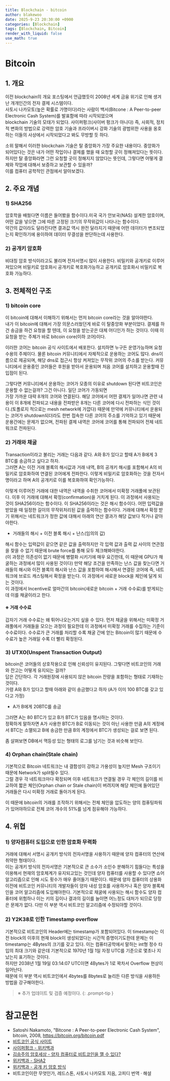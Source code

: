 ```yaml
---
title: Blockchain - bitcoin
author: blakewoo
date: 2025-9-23 20:30:00 +0900
categories: [Blockchain]
tags: [Blockchain, Bitcoin] 
render_with_liquid: false
use_math: true
---
```


# Bitcoin
## 1. 개요
이전 blockchain의 개요 포스팅에서 언급했듯이 2008년 세계 금융 위기로 인해 생겨난 개개인간의 전자 결제 시스템이다.   
사토시 나카모토(높은 확률로 가명이다)라는 사람이 백서(Bitcone : A Peer-to-peer Electronic Cash System)를 발표함에 따라 시작되었으며   
blockchain 기술의 모태가 되었다. 사이퍼펑크(사이버 펑크가 아니다) 즉, 사회적, 정치적 변화의 방법으로 강력한 암호 기술과 프라이버시 강화
기술의 광범위한 사용을 옹호하는 이들의 사상에서 시작되었다고 봐도 무방할 듯 하다.

소위 말해서 이러한 blockchain 기술은 탈 중앙화가 가장 주요한 내용이다. 중앙화가 되어있다는 것은 내가 어떤 작업이나 결제를 했을 때 요청할 곳이
정해져있다는 뜻이다. 하지만 탈 중앙화라면 그런 요청할 곳이 정해지지 않았다는 뜻인데, 그렇다면 어떻게 결제와 작업에 대해서 보증하고 보관할 수 있을까?   
이를 컴퓨터 공학적인 관점에서 알아보겠다.

## 2. 주요 개념
### 1) SHA256
암호학을 배웠다면 이름은 들어봤을 함수이다.미국 국가 안보국(NAS) 설계한 암호이며, 어떤 값을 넣으면 그에 따른 고정된 크기의 무작위값이 나타나는 함수이다.   
약간의 값이라도 달라진다면 결과값 역시 완전 달라지기 때문에 어떤 데이터가 변조되었는지 확인하기에 용이하여 데이터 무결성을 판단하는데 사용한다.

### 2) 공개키 암호화
비대칭 암호 방식이라고도 불리며 전자서명시 많이 사용한다. 비밀키와 공개키로 이루어져있으며 비밀키로 암호화시 공개키로 복호화가능하고
공개키로 암호화시 비밀키로 복호화 가능하다.

## 3. 전체적인 구조
### 1) bitcoin core
이 bitcoin에 대해서 이해하기 위해서는 먼저 bitcoin core라는 것을 알아야한다.   
내가 이 bitcoin에 대해서 가장 의문스러웠던게 바로 이 탈중앙화 부분이었다.
결제를 하건 송금을 하건 요청을 할 텐데, 이 요청을 받는곳은 대체 어디인가 하는 것이다.
이때 이 요청을 받는 주체가 바로 bitcoin core(이하 코어)이다.   

이러한 코어는 bitcoin 공식 사이트에서 배포한다. 설치하면 누구든 운영가능하며 요청 수용의 주체이다. 물론 bitcoin 커뮤니티에서 자체적으로
운용하는 코어도 많다. dns이름으로 제공되며, 해당 dns로 접근시 항상 켜져있는 무작위 코어의 주소를 받는다.
커뮤니티에서 운용중인 코어들은 후원을 받아서 운용되며 처음 코어를 설치하고 운용할때 진입점이 된다.

그렇다면 커뮤니티에서 운용하는 코어가 모종의 이유로 shutdown 된다면 비트코인은 운용할 수 없는걸까? 그건 아니다. 일단 코어가 가동되면   
가장 가까운 대략 8개의 코어와 연결된다. 해당 코어에서 어떤 결제가 일어나면 관련 내용이 이 8개에 전파되고 내용을 전파받은 8개는 다른 코어에
다시 전파하는 식인 것이다.(토폴로지 적으로는 mesh network에 가깝다)
때문에 만약에 커뮤니티에서 운용되는 코어가 shutdown되더라도 한번 접속한 다른 코어의 주소를 기억하고 있기 때문에
운용간에는 문제가 없으며, 전파된 결제 내역은 코어에 코어를 통해 전파되어 전체 네트워크로 전파된다.

### 2) 거래와 채굴
Transaction이라고 불리는 거래는 다음과 같다. A와 B가 있다고 할때 A가 B에게 3 BTC를 송금하고 싶다고 하자.   
그러면 A는 이전 거래 블록의 해시값과 거래 내역, B의 공개키 해시를 포함해서 A의 비밀키로 암호화하여 연결된 코어에게 전파한다.
이렇게 비밀키로 암호화하는 것을 전자서명이라고 하며 A의 공개키로 이를 복호화하여 확인가능하다.

이렇게 이루어진 거래에 대한 내역은 내역을 수취한 코어에서 미확정 거래풀에 보관된다. 이후 이 거래에 대해서 확정(confirmation)을 거치게 된다.
이 과정에서 사용되는 것이 SHA256이라는 함수이다. 이 SHA256이라는 것은 해시 함수이다. 어떤 입력값을 받았을 때 일정한 길이의 무작위처리된
값을 출력하는 함수이다. 거래에 대해서 확정 받기 위해서는 네트워크가 정한 값에 대해서 아래의 연산 결과가 해당 값보다 작거나 같아야한다.

- 거래들의 해시 + 이전 블록 해시 + 난스(임의의 값)

해시 함수는 입력값이 같으면 같은 값을 출력하지만 각 입력 값과 출력 값 사이의 연관점을 찾을 수 없기 때문에 brute force를 통해 모두 체크해봐야한다.   
(이 과정은 의존성이 없기 때문에 병렬화 시키기에 매우 요긴한데, 이 때문에 GPU가 채굴하는 과정에서 많이 사용된 것이다)
만약 해당 조건을 만족하는 난스 값을 찾는다면 거래들의 해시와 이전 블록의 해시와 난스 값을 포함하여 해시해서 연결된 코어에 즉, 네트워크에 브로드 캐스팅해서
확정을 받는다. 이 과정에서 새로운 block을 체인에 달게 되는 것이다.   
이 과정에서 Incentive로 얼마간의 bitcoin(새로운 bitcoin + 거래 수수료)를 받게되는데 이를 채굴이라고 한다. 

#### ※ 거래 수수료
갑자기 거래 수수료는 왜 튀어나오는거지 싶을 수 있다. 먼저 채굴을 위해서는 미확정 거래풀에서 거래들을 모으는 과정이 필요한데
이 과정에서 미확정 거래를 수집하는 기준이 수수료이다. 수수료가 큰 거래를 처리할 수록 채굴 간에 얻는 Bitcoin이 많기 때문에
수수료가 높은 거래일 수록 더 빨리 확정된다.

### 3) UTXO(Unspent Transaction Output)
bitcoin은 코어들의 상호작용으로 인해 신뢰성이 유지된다. 그렇다면 비트코인의 거래와 잔고는 어떻게 유지되는 걸까?   
답은 간단하다. 각 거래원장에 사용되지 않은 bitcoin 잔량을 포함하는 형태로 기재하는 것이다.    
가령 A와 B가 있다고 할때 아래와 같이 송금했다고 하자 (A가 이미 100 BTC를 갖고 있다고 가정)

- A가 B에게 20BTC를 송금

그러면 A는 80 BTC가 있고 B가 BTC가 있음을 명시하는 것이다.   
정확하게 말하자면 A가 사용한 BTC가 B로 이동되는 것이 아닌 사용한 만큼 A의 계정에서 BTC는 소멸되고 B에 송금한 만큼
B의 계정에서 BTC가 생성되는 걸로 보면 된다.

좀 살펴보면 DB에서 멱등성 있는 형태의 로그를 남기는 것과 비슷해 보인다.

### 4) Orphan chain(Stale chain)
기본적으로 Bitcoin 네트워크는 내 결함성이 강하고 가용성이 높지만 Mesh 구조이기 때문에 Network가 split될수 있다.   
그럴 경우 각 네트워크마다 확정되며 이후 네트워크가 연결될 경우 각 체인의 길이를 비교하여 짧은 체인(Orphan chain or Stale chain)이 버려지며 해당 체인에 들어있던
거래들은 다시 미확정 거래로 돌아가게 된다.

이 때문에 bitcoin의 거래를 조작하기 위해서는 전체 체인을 압도하는 양의 컴퓨팅파워가 있어야하므로 전체 코어 개수의 51%를 넘게 점유해야 가능하다.

## 4. 위협
### 1) 양자컴퓨터 도입으로 인한 암호화 무력화
거래에 대해서 서명시 공개키 방식의 전자서명을 사용하기 때문에 양자 컴퓨터의 연산에 취약한 형태이다.   
이는 공개키 방식의 전자서명은 기본적으로 큰 소수가 소인수 분해하기 힘들다는 특성을 이용해서 현재의 암호체계가 유지되고있는 것인데
양자 컴퓨터를 사용할 수 있다면 쇼어 알고리즘으로 인해 시도 횟수가 매우 줄어들기 때문이다.
때문에 양자 컴퓨터의 상용화 이전에 비트코인 커뮤니티의 개발자들이 양자 내성 암호를 사용하거나 혹은 양자 블록체인을 코어 알고리즘에 도입해야한다.
기본적으로 채굴에 사용되는 해시 함수도 양자 컴퓨터에 위험하나 이는 키의 길이나 결과의 길이를 늘이면 어느정도 대처가 되므로 당장은 문제가 없다.
다만 이 부분 역시 비트코인 알고리즘에 수정되야할 것이다.

### 2) Y2K38로 인한 Timestamp overflow
기본적으로 비트코인의 Header에는 timestamp가 포함되어있다. 이 timestamp는 이전 block의 이후의 현재 block이 생성되었다는 시간적 증명이기도한데
문제는 이 timestamp는 4Bytes의 크기를 갖고 있다. 이는 컴퓨터공학에서 말하는 int형 정수 타입의 최대 크기와 같은데
기본적으로 1970년 1월 1일 자정 UTC를 기준으로 몇초나 지났는지 표기하는 것이다.   
하지만 2038년 1월 19일 03:14:07 UTC이면 4Bytes가 1로 꽉차서 Overflow 현상이 일어난다.   
때문에 이 부분 역시 비트코인에서 4bytes를 8bytes로 늘리든 다른 방식을 사용하든 방법을 강구해야한다.

> ※ 추가 업데이트 및 검증 예정이다.
{: .prompt-tip }

# 참고문헌
- Satoshi Nakamoto, "Bitcone : A Peer-to-peer Electronic Cash System", bitcoin, 2008, https://bitcoin.org/bitcoin.pdf
- [비트코인 공식 사이트](https://bitcoin.org/ko/)
- [사이퍼펑크 - 위키백과](https://ko.wikipedia.org/wiki/%EC%82%AC%EC%9D%B4%ED%8D%BC%ED%8E%91%ED%81%AC)
- [김승주의 암호세상 - 양자 컴퓨터로 비트코인을 깰 수 있다?](https://m.blog.naver.com/amhoin/222430804690)
- [위키백과 - SHA2](https://ko.wikipedia.org/wiki/SHA-2)
- [위키백과 - 공개 키 암호 방식](https://ko.wikipedia.org/wiki/%EA%B3%B5%EA%B0%9C_%ED%82%A4_%EC%95%94%ED%98%B8_%EB%B0%A9%EC%8B%9D)
- 비트코인이란 무엇인가, 레드스톤, 사토시 나카모토 지음, 고피디 번역 · 해설
